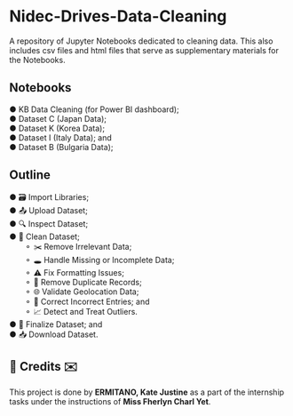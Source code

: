 # Nidec-Drives-Data-Cleaning

A repository of Jupyter Notebooks dedicated to cleaning data. This also includes csv files and html files that serve as supplementary materials for the Notebooks.

## Notebooks
● KB Data Cleaning (for Power BI dashboard);</br>
● Dataset C (Japan Data);</br>
● Dataset K (Korea Data); </br>
● Dataset I (Italy Data); and </br>
● Dataset B (Bulgaria Data); </br>

## Outline
● 🗃 Import Libraries; </br>
● 📤 Upload Dataset; </br>
● 🔍 Inspect Dataset; </br>
● 🧼 Clean Dataset; </br>
&emsp;&emsp;⚬ ✂️ Remove Irrelevant Data;</br>
&emsp;&emsp;⚬ 🕳 Handle Missing or Incomplete Data; </br>
&emsp;&emsp;⚬ ⚠️ Fix Formatting Issues; </br>
&emsp;&emsp;⚬ 🎏 Remove Duplicate Records; </br>
&emsp;&emsp;⚬ 🌐 Validate Geolocation Data; </br>
&emsp;&emsp;⚬ 📝 Correct Incorrect Entries; and </br>
&emsp;&emsp;⚬ 📈 Detect and Treat Outliers.</br>
● 🔎 Finalize Dataset; and</br>
● 📥 Download Dataset.</br>

<h2>💌 Credits ✉️</h2>
This project is done by <b>ERMITANO, Kate Justine</b> as a part of the internship tasks under the instructions of <b>Miss Fherlyn Charl Yet</b>. 
